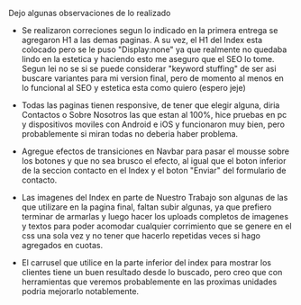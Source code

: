Dejo algunas observaciones de lo realizado

- Se realizaron correciones segun lo indicado en la primera entrega
  se agregaron H1 a las demas paginas. A su vez, el H1 del Index esta
  colocado pero se le puso "Display:none" ya que realmente no quedaba
  lindo en la estetica y haciendo esto me aseguro que el SEO lo tome. 
	Segun lei no se si se puede considerar "keyword stuffing" de ser
	asi buscare variantes para mi version final, pero de momento al menos
	en lo funcional al SEO y estetica esta como quiero (espero jeje)

- Todas las paginas  tienen responsive, de tener que elegir alguna, 
	diria Contactos o Sobre Nosotros las que estan al 100%,
	hice pruebas en pc y dispositivos moviles con Android e iOS
	y funcionaron muy bien, pero probablemente si miran todas no deberia
  haber problema.

- Agregue efectos de transiciones en Navbar para pasar el mousse
  sobre los botones y que no sea brusco el efecto, al igual que el boton
  inferior de la seccion contacto en el Index y el boton "Enviar" del
  formulario de contacto.

- Las imagenes del Index en parte de Nuestro Trabajo son algunas de las
  que utilizare en la pagina final, faltan subir algunas, ya que prefiero terminar
  de armarlas y luego hacer los uploads completos de imagenes y textos
  para poder acomodar cualquier corrimiento que se genere en el css una sola
  vez y no tener que hacerlo repetidas veces si hago agregados en cuotas.

- El carrusel que utilice en la parte inferior del index para mostrar los clientes
  tiene un buen resultado desde lo buscado, pero creo que con herramientas que veremos
  probablemente en las proximas unidades podria mejorarlo notablemente.

